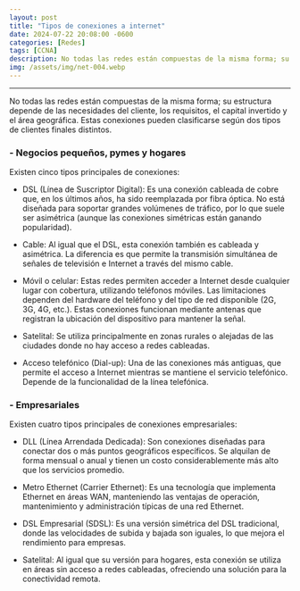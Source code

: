 ```yaml
---
layout: post
title: "Tipos de conexiones a internet"
date: 2024-07-22 20:08:00 -0600
categories: [Redes]
tags: [CCNA]
description: No todas las redes están compuestas de la misma forma; su estructura depende de las necesidades del cliente, los requisitos, el capital invertido y el área geográfica.....
img: /assets/img/net-004.webp
---
```


--- 

No todas las redes están compuestas de la misma forma; su estructura depende de las necesidades del cliente, los requisitos, el capital invertido y el área geográfica. Estas conexiones pueden clasificarse según dos tipos de clientes finales distintos.
### - Negocios pequeños, pymes y hogares

Existen cinco tipos principales de conexiones:

- DSL (Línea de Suscriptor Digital):
Es una conexión cableada de cobre que, en los últimos años, ha sido reemplazada por fibra óptica. No está diseñada para soportar grandes volúmenes de tráfico, por lo que suele ser asimétrica (aunque las conexiones simétricas están ganando popularidad).

- Cable:
Al igual que el DSL, esta conexión también es cableada y asimétrica. La diferencia es que permite la transmisión simultánea de señales de televisión e Internet a través del mismo cable.

- Móvil o celular:
Estas redes permiten acceder a Internet desde cualquier lugar con cobertura, utilizando teléfonos móviles. Las limitaciones dependen del hardware del teléfono y del tipo de red disponible (2G, 3G, 4G, etc.). Estas conexiones funcionan mediante antenas que registran la ubicación del dispositivo para mantener la señal.

- Satelital:
Se utiliza principalmente en zonas rurales o alejadas de las ciudades donde no hay acceso a redes cableadas.

- Acceso telefónico (Dial-up):
Una de las conexiones más antiguas, que permite el acceso a Internet mientras se mantiene el servicio telefónico. Depende de la funcionalidad de la línea telefónica.

### - Empresariales

Existen cuatro tipos principales de conexiones empresariales:

- DLL (Línea Arrendada Dedicada):
Son conexiones diseñadas para conectar dos o más puntos geográficos específicos. Se alquilan de forma mensual o anual y tienen un costo considerablemente más alto que los servicios promedio.

- Metro Ethernet (Carrier Ethernet):
Es una tecnología que implementa Ethernet en áreas WAN, manteniendo las ventajas de operación, mantenimiento y administración típicas de una red Ethernet.

- DSL Empresarial (SDSL):
Es una versión simétrica del DSL tradicional, donde las velocidades de subida y bajada son iguales, lo que mejora el rendimiento para empresas.

- Satelital:
Al igual que su versión para hogares, esta conexión se utiliza en áreas sin acceso a redes cableadas, ofreciendo una solución para la conectividad remota.

